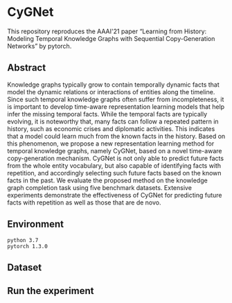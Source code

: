 # CyGNet
This repository reproduces the AAAI'21 paper “Learning from History: Modeling Temporal Knowledge Graphs with Sequential Copy-Generation Networks” by pytorch.

## Abstract
Knowledge graphs typically grow to contain temporally dynamic facts that model the dynamic relations or interactions of entities along the timeline.
Since such temporal knowledge graphs often suffer from incompleteness, it is important to develop time-aware representation learning models that help infer the missing temporal facts. While the temporal facts are typically evolving, it is noteworthy that, many facts can follow a repeated pattern in history, such as economic crises and diplomatic activities. This indicates that a model could learn much from the known facts in the history. Based on this phenomenon, we propose a new representation learning method for temporal knowledge graphs, namely CyGNet, based on a novel time-aware copy-generation mechanism. CyGNet is not only able to predict future facts from the whole entity vocabulary, but also capable of identifying facts with repetition, and accordingly selecting such future facts based on the known facts in the past. We evaluate the proposed method on the knowledge graph completion task using five benchmark datasets. Extensive experiments demonstrate the effectiveness of CyGNet for predicting future facts with repetition as well as those that are de novo.

## Environment
    python 3.7
    pytorch 1.3.0

## Dataset

## Run the experiment

